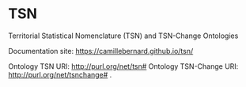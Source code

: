 # TSN
Territorial Statistical Nomenclature (TSN) and TSN-Change Ontologies

Documentation site: <https://camillebernard.github.io/tsn/>

Ontology TSN URI: <http://purl.org/net/tsn#>
Ontology TSN-Change URI: <http://purl.org/net/tsnchange#> .


